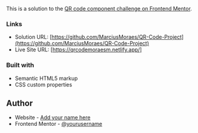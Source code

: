 This is a solution to the [QR code component challenge on Frontend Mentor](https://www.frontendmentor.io/challenges/qr-code-component-iux_sIO_H).


### Links

- Solution URL: [https://github.com/MarciusMoraes/QR-Code-Project](https://github.com/MarciusMoraes/QR-Code-Project)
- Live Site URL: [https://qrcodemoraesm.netlify.app/]


### Built with

- Semantic HTML5 markup
- CSS custom properties


## Author

- Website - [Add your name here](https://www.your-site.com)
- Frontend Mentor - [@yourusername](https://www.frontendmentor.io/profile/yourusername)